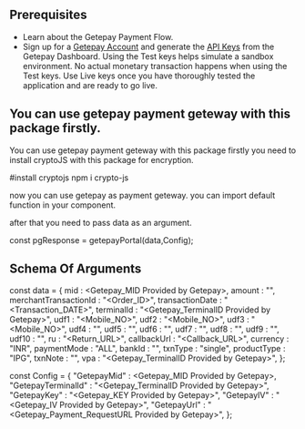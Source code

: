 ## Prerequisites
 - Learn about the Getepay Payment Flow.
 - Sign up for a <a href="#">Getepay Account</a> and generate the <a href="#" target="_blank">API Keys</a> from the Getepay Dashboard. Using the Test keys helps simulate a sandbox environment. No actual monetary transaction happens when using the Test keys. Use Live keys once you have thoroughly tested the application and are ready to go live.

## You can use getepay payment geteway with this package firstly.

You can use getepay payment geteway with this package firstly you need to install cryptoJS with this package for encryption.

#install cryptojs
npm i crypto-js

now you can use getepay as payment geteway. you can import default function in your component.

after that you need to pass data as an argument.

const pgResponse = getepayPortal(data,Config);

## Schema Of Arguments

const data = {
  mid                     : <Getepay_MID Provided by Getepay>,
  amount                  : "<Amount>",
  merchantTransactionId   : "<Order_ID>",
  transactionDate         : "<Transaction_DATE>",
  terminalId              : "<Getepay_TerminalID Provided by Getepay>",
  udf1                    : "<Mobile_NO>",
  udf2                    : "<Mobile_NO>",
  udf3                    : "<Mobile_NO>",
  udf4                    : "",
  udf5                    : "",
  udf6                    : "",
  udf7                    : "",
  udf8                    : "",
  udf9                    : "",
  udf10                   : "",
  ru                      : "<Return_URL>",
  callbackUrl             : "<Callback_URL>",
  currency                : "INR",
  paymentMode             : "ALL",
  bankId                  : "",
  txnType                 : "single",
  productType             : "IPG",
  txnNote                 : "<Txn Note>",
  vpa                     : "<Getepay_TerminalID Provided by Getepay>",
};

const Config = {
  "GetepayMid"        : <Getepay_MID Provided by Getepay>,
  "GetepayTerminalId" : "<Getepay_TerminalID Provided by Getepay>",
  "GetepayKey"        : "<Getepay_KEY Provided by Getepay>",
  "GetepayIV"         : "<Getepay_IV Provided by Getepay>",
  "GetepayUrl"        : "<Getepay_Payment_RequestURL Provided by Getepay>",
};
